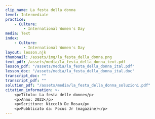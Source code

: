 ```yaml
---
clip_name: La festa della donna
level: Intermediate
practice: 
    - Culture: 
        - International Women's Day
media: Text
index: 
    - Culture: 
        - International Women's Day
layout: lesson.njk
thumbnail: /assets/img/la_festa_della_donna.png
text_pdf: /assets/media/la_festa_della_donna_text.pdf
lesson_pdf: "/assets/media/la_festa_della_donna_ital.pdf"
lesson_doc: "/assets/media/la_festa_della_donna_ital.doc"
transcript_doc: ""
transcript_pdf: ""
solution_pdf: "/assets/media/la_festa_della_donna_soluzioni.pdf"
citation_information: >- 
    <p>Titolo: La festa delle donne</p>
    <p>Anno: 2022</p>
    <p>Scrittore: Niccolò De Rosa</p>
    <p>Pubblicato da: Focus Jr (magazine)</p>
---
```


